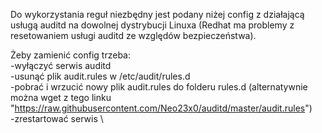 Do wykorzystania reguł niezbędny jest podany niżej config z działającą usługą auditd na dowolnej dystrybucji Linuxa (Redhat ma problemy z resetowaniem usługi auditd ze względów bezpieczeństwa).

Żeby zamienić config trzeba:\
-wyłączyć serwis auditd\
-usunąć plik audit.rules w /etc/audit/rules.d\
-pobrać i wrzucić nowy plik audit.rules do folderu rules.d (alternatywnie można wget z tego linku "https://raw.githubusercontent.com/Neo23x0/auditd/master/audit.rules") \
-zrestartować serwis \
